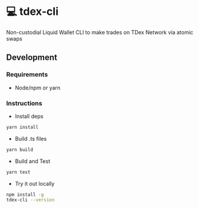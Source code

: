 # 💻 tdex-cli
Non-custodial Liquid Wallet CLI to make trades on TDex Network via atomic swaps 


## Development

### Requirements

* Node/npm or yarn

### Instructions

* Install deps

```sh
yarn install
```

* Build .ts files

```sh
yarn build
```

* Build and Test

```sh
yarn test
``` 

* Try it out locally

```sh
npm install -g 
tdex-cli --version
```













